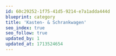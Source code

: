 ```yaml
---
id: 60c29252-1f75-41d5-9214-e7a1adda444d
blueprint: category
title: 'Kasten- & Schrankwagen'
seo_index: true
seo_follow: true
updated_by: 1
updated_at: 1713524654
---
```

